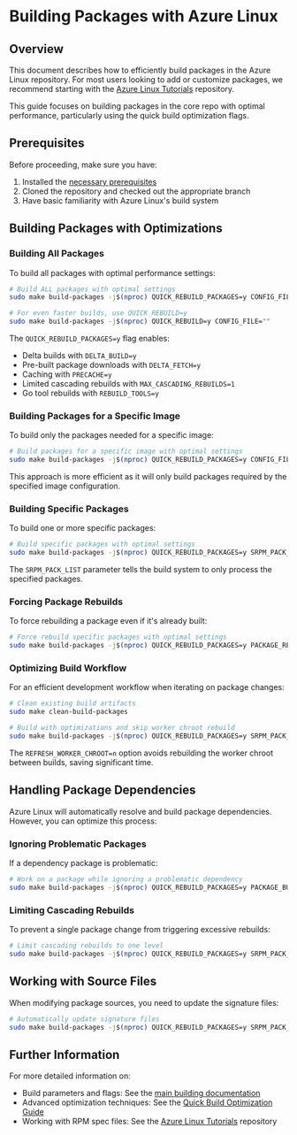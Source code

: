 # Building Packages with Azure Linux

## Overview

This document describes how to efficiently build packages in the Azure Linux repository. For most users looking to add or customize packages, we recommend starting with the [Azure Linux Tutorials](https://github.com/microsoft/AzureLinux-Tutorials) repository.

This guide focuses on building packages in the core repo with optimal performance, particularly using the quick build optimization flags.

## Prerequisites

Before proceeding, make sure you have:

1. Installed the [necessary prerequisites](../prerequisites.md)
2. Cloned the repository and checked out the appropriate branch
3. Have basic familiarity with Azure Linux's build system

## Building Packages with Optimizations

### Building All Packages

To build all packages with optimal performance settings:

```bash
# Build ALL packages with optimal settings
sudo make build-packages -j$(nproc) QUICK_REBUILD_PACKAGES=y CONFIG_FILE=""

# For even faster builds, use QUICK_REBUILD=y
sudo make build-packages -j$(nproc) QUICK_REBUILD=y CONFIG_FILE=""
```

The `QUICK_REBUILD_PACKAGES=y` flag enables:
- Delta builds with `DELTA_BUILD=y`
- Pre-built package downloads with `DELTA_FETCH=y`
- Caching with `PRECACHE=y`
- Limited cascading rebuilds with `MAX_CASCADING_REBUILDS=1`
- Go tool rebuilds with `REBUILD_TOOLS=y`

### Building Packages for a Specific Image

To build only the packages needed for a specific image:

```bash
# Build packages for a specific image with optimal settings
sudo make build-packages -j$(nproc) QUICK_REBUILD_PACKAGES=y CONFIG_FILE=./imageconfigs/core-legacy.json
```

This approach is more efficient as it will only build packages required by the specified image configuration.

### Building Specific Packages

To build one or more specific packages:

```bash
# Build specific packages with optimal settings
sudo make build-packages -j$(nproc) QUICK_REBUILD_PACKAGES=y SRPM_PACK_LIST="openssh nano"
```

The `SRPM_PACK_LIST` parameter tells the build system to only process the specified packages.

### Forcing Package Rebuilds

To force rebuilding a package even if it's already built:

```bash
# Force rebuild specific packages with optimal settings
sudo make build-packages -j$(nproc) QUICK_REBUILD_PACKAGES=y PACKAGE_REBUILD_LIST="openssh"
```

### Optimizing Build Workflow

For an efficient development workflow when iterating on package changes:

```bash
# Clean existing build artifacts
sudo make clean-build-packages

# Build with optimizations and skip worker chroot rebuild
sudo make build-packages -j$(nproc) QUICK_REBUILD_PACKAGES=y SRPM_PACK_LIST="at openssh" REFRESH_WORKER_CHROOT=n
```

The `REFRESH_WORKER_CHROOT=n` option avoids rebuilding the worker chroot between builds, saving significant time.

## Handling Package Dependencies

Azure Linux will automatically resolve and build package dependencies. However, you can optimize this process:

### Ignoring Problematic Packages

If a dependency package is problematic:

```bash
# Work on a package while ignoring a problematic dependency
sudo make build-packages -j$(nproc) QUICK_REBUILD_PACKAGES=y PACKAGE_BUILD_LIST="nano" PACKAGE_IGNORE_LIST="ncurses"
```

### Limiting Cascading Rebuilds

To prevent a single package change from triggering excessive rebuilds:

```bash
# Limit cascading rebuilds to one level
sudo make build-packages -j$(nproc) QUICK_REBUILD_PACKAGES=y SRPM_PACK_LIST="openssh" MAX_CASCADING_REBUILDS=1
```

## Working with Source Files

When modifying package sources, you need to update the signature files:

```bash
# Automatically update signature files
sudo make build-packages -j$(nproc) QUICK_REBUILD_PACKAGES=y SRPM_PACK_LIST="openssh" SRPM_FILE_SIGNATURE_HANDLING=update
```

## Further Information

For more detailed information on:
- Build parameters and flags: See the [main building documentation](../building.md)
- Advanced optimization techniques: See the [Quick Build Optimization Guide](./quick_build_optimization.md)
- Working with RPM spec files: See the [Azure Linux Tutorials](https://github.com/microsoft/AzureLinux-Tutorials) repository